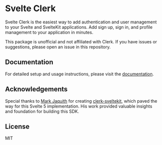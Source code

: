 # Svelte Clerk

Svelte Clerk is the easiest way to add authentication and user management to your Svelte and SvelteKit applications. Add sign up, sign in, and profile management to your application in minutes.

This package is unofficial and not affiliated with Clerk. If you have issues or suggestions, please open an issue in this repository.

## Documentation

For detailed setup and usage instructions, please visit the [documentation](https://svelte-clerk.netlify.app).

## Acknowledgements

Special thanks to [Mark Jaquith](https://github.com/markjaquith) for creating [clerk-sveltekit](https://github.com/markjaquith/clerk-sveltekit), which paved the way for this Svelte 5 implementation. His work provided valuable insights and foundation for building this SDK.

## License

MIT

